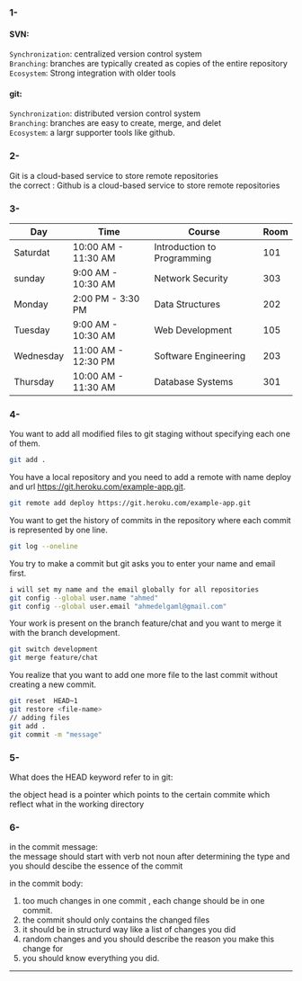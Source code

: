 ### 1- 
#### SVN:
`Synchronization`: centralized version control system                          
`Branching`: branches are typically created as copies of the entire repository                                 
`Ecosystem`: Strong integration with older tools 

#### git:

`Synchronization`: distributed version control system                          
`Branching`: branches are easy to create, merge, and delet                                 
`Ecosystem`: a largr supporter tools like github.


### 2-
Git is a cloud-based service to store remote repositories                                   
the correct : Github is a cloud-based service to store remote repositories


### 3- 

| Day       | Time                | Course                      | Room     |
|-----------|-------------------- |-----------------------------|--------  |
| Saturdat    | 10:00 AM - 11:30 AM | Introduction to Programming |   101     |
| sunday    | 9:00 AM - 10:30 AM  | Network Security            |   303     |
| Monday    | 2:00 PM - 3:30 PM   | Data Structures             |   202     |
| Tuesday   | 9:00 AM - 10:30 AM  | Web Development             |   105     |
| Wednesday | 11:00 AM - 12:30 PM | Software Engineering        |   203     |
| Thursday  | 10:00 AM - 11:30 AM | Database Systems            |   301     |


### 4- 
You want to add all modified files to git staging without specifying each one of them.
``` bash
git add . 
``` 
You have a local repository and you need to add a remote with name deploy and url https://git.heroku.com/example-app.git.

``` bash 
git remote add deploy https://git.heroku.com/example-app.git
```
You want to get the history of commits in the repository where each commit is represented by one line.
``` bash
git log --oneline
```
You try to make a commit but git asks you to enter your name and email first.
``` bash
i will set my name and the email globally for all repositories
git config --global user.name "ahmed"
git config --global user.email "ahmedelgaml@gmail.com"
```
Your work is present on the branch feature/chat and you want to merge it with the branch development.
``` bash
git switch development
git merge feature/chat
```
You realize that you want to add one more file to the last commit without creating a new commit.
``` bash
git reset  HEAD~1
git restore <file-name>
// adding files
git add .
git commit -m "message"

```











### 5- 
What does the HEAD keyword refer to in git:                     

the object head is a pointer which points to the certain commite which reflect what in the working directory 


### 6- 
in the commit message:                           
the message should start with verb not noun after determining the type and you should descibe the essence of the commit                   

in the commit body:                  
1.  too much changes in one commit , each change should be in one commit.   
2.  the commit should only contains the changed files    
3.  it should be in structurd way like a list of changes you did
4.  random changes and you should describe the reason you make this change for
5.  you should know everything you did.

------------------------------